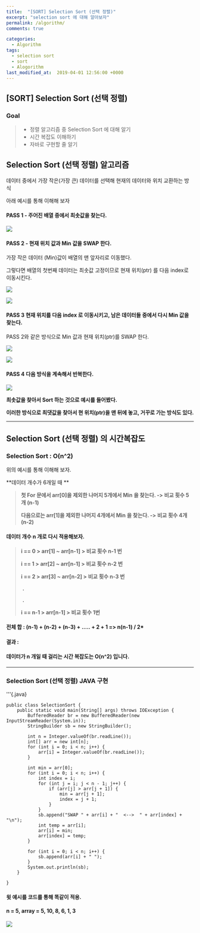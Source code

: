 ```yaml
---
title:  "[SORT] Selection Sort (선택 정렬)"
excerpt: "selection sort 에 대해 알아보자"
permalink: /algorithm/
comments: true

categories:
  - Algorithm
tags: 
  - selection sort
  - sort
  - Alogorithm
last_modified_at:  2019-04-01 12:56:00 +0000
---
```



## [SORT] Selection Sort (선택 정렬) 

### Goal

> - 정렬 알고리즘 중 Selection Sort 에 대해 알기
> - 시간 복잡도 이해하기 
> - 자바로 구현할 줄 알기



## Selection Sort (선택 정렬) 알고리즘

데이터 중에서 가장 작은(가장 큰) 데이터를 선택해 현재의 데이터와 위치 교환하는 방식

아래 예시를 통해 이해해 보자 

#### PASS 1  -  주어진 배열 중에서 최솟값을 찾는다.

![](https://chlgpdus921.github.io/assets/images/selectionsort/그림1.png)



#### PASS 2  -  현재 위치 값과 Min 값을 SWAP 한다. 

가장 작은 데이터 (Min)값이 배열의 맨 앞자리로 이동했다.

그렇다면 배열의 첫번째 데이터는 최솟값 고정이므로 현재 위치(ptr) 를 다음 index로 이동시킨다.  

![](https://chlgpdus921.github.io/assets/images/selectionsort/그림2.png)

![](https://chlgpdus921.github.io/assets/images/selectionsort/그림3.png)



#### PASS 3  현재 위치를 다음 index 로 이동시키고, 남은 데이터들 중에서 다시 Min 값을 찾는다. 

PASS 2와 같은 방식으로 Min 값과 현재 위치(ptr)를 SWAP 한다. 

![](https://chlgpdus921.github.io/assets/images/selectionsort/그림4.png)



![](https://chlgpdus921.github.io/assets/images/selectionsort/그림5.png)



#### PASS 4  다음 방식을 계속해서 반복한다.

![](https://chlgpdus921.github.io/assets/images/selectionsort/그림6.png)



**최솟값을 찾아서  Sort 하는 것으로 예시를 들어봤다.**

**이러한 방식으로 최댓값을 찾아서 현 위치(ptr)을 맨 뒤에 놓고, 거꾸로 가는 방식도 있다.**



---



## Selection Sort (선택 정렬) 의 시간복잡도

### Selection Sort  :   O(n^2) 

위의 예시를 통해 이해해 보자.



**데이터 개수가 6개일 때 **

> **첫 For 문에서 arr[0]을 제외한 나머지 5개에서 Min 을 찾는다.  -> 비교 횟수 5개 (n-1)**
>
> **다음으로는 arr[1]을 제외한 나머지 4개에서 Min 을 찾는다.     -> 비교 횟수 4개 (n-2)** 



#### 데이터 개수 n 개로 다시 적용해보자.

> **i == 0   >  arr[1] ~ arr[n-1]  >  비교 횟수 n-1 번**
>
> **i == 1   >  arr[2] ~ arr[n-1]  >  비교 횟수 n-2 번**
>
> **i == 2   >  arr[3] ~ arr[n-2]  >  비교 횟수 n-3 번**
>
> ​									**.**
>
> ​									**.**
>
> **i == n-1   >  arr[n-1]  >  비교 횟수 1번**

#### 전체 합 :  (n-1) + (n-2) + (n-3) + ..... + 2 + 1 =>  n(n-1) / 2*



#### 결과 : 

#### 데이터가 n 개일 때 걸리는 시간 복잡도는 O(n^2) 입니다. 



---

### Selection Sort (선택 정렬)  JAVA 구현

'''{.java}

	public class SelectionSort {
		public static void main(String[] args) throws IOException {
			BufferedReader br = new BufferedReader(new InputStreamReader(System.in));
			StringBuilder sb = new StringBuilder();
	
			int n = Integer.valueOf(br.readLine());
			int[] arr = new int[n];
			for (int i = 0; i < n; i++) {
				arr[i] = Integer.valueOf(br.readLine());
			}
	
			int min = arr[0];
			for (int i = 0; i < n; i++) {
				int index = i;
				for (int j = i; j < n - 1; j++) {
					if (arr[j] > arr[j + 1]) {
						min = arr[j + 1];
						index = j + 1;
					}
				}
				sb.append("SWAP " + arr[i] + "  <-->  " + arr[index] + "\n");
				int temp = arr[i];
				arr[i] = min;
				arr[index] = temp;
			}
	
			for (int i = 0; i < n; i++) {
				sb.append(arr[i] + " ");
			}
			System.out.println(sb);
		}
	
	}
	

#### 윗 예시를 코드를 통해 똑같이 적용.

#### n = 5,  array = 5, 10, 8, 6, 1, 3

![](https://chlgpdus921.github.io/assets/images/selectionsort/result.PNG)



